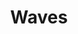 ---
pid: PT32
title: Waves
location_transcription: Italian Market
zipcode: '19143'
outside_phl: 
neighborhood: University City
age: '34'
age_range: 30-39
instagram: 
image_file_name: PT_32.jpg
proposal_transcription: representation of the different waves of immigrants & cultural
  groups inhabiting the neighborhood through history. As you go up the house you see
  the changes over time
topic: Culture,Immigration,Inclusivity,Neighborhoods,Philadelphia,Unity,Race Ethnicity
topic_summary: 0, 0, 0, 0, 0, 0, 0
type: Building
keywords_other: 
credit: Tamara Weiss
image_labels: Single house with the //oldest// waves of immigration at the base and
  the //current// waves at the top.
twitter: 
facebook: 
permalink: "/monuments/pt32/"
layout: item-page
---